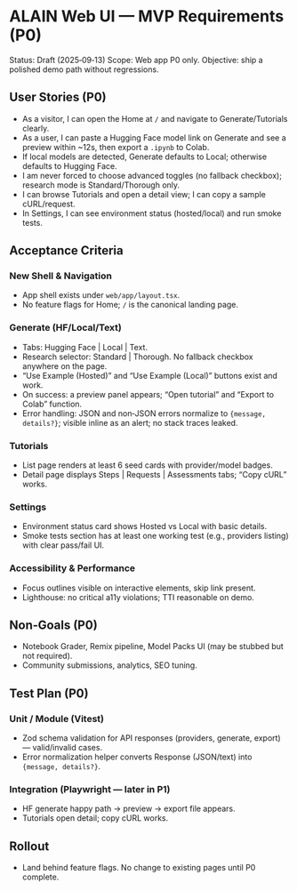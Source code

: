 # ALAIN Web UI — MVP Requirements (P0)

Status: Draft (2025‑09‑13)
Scope: Web app P0 only. Objective: ship a polished demo path without regressions.

## User Stories (P0)
- As a visitor, I can open the Home at `/` and navigate to Generate/Tutorials clearly.
- As a user, I can paste a Hugging Face model link on Generate and see a preview within ~12s, then export a `.ipynb` to Colab.
- If local models are detected, Generate defaults to Local; otherwise defaults to Hugging Face.
- I am never forced to choose advanced toggles (no fallback checkbox); research mode is Standard/Thorough only.
- I can browse Tutorials and open a detail view; I can copy a sample cURL/request.
- In Settings, I can see environment status (hosted/local) and run smoke tests.

## Acceptance Criteria

### New Shell & Navigation
- App shell exists under `web/app/layout.tsx`.
- No feature flags for Home; `/` is the canonical landing page.

### Generate (HF/Local/Text)
- Tabs: Hugging Face | Local | Text.
- Research selector: Standard | Thorough. No fallback checkbox anywhere on the page.
- “Use Example (Hosted)” and “Use Example (Local)” buttons exist and work.
- On success: a preview panel appears; “Open tutorial” and “Export to Colab” function.
- Error handling: JSON and non‑JSON errors normalize to `{message, details?}`; visible inline as an alert; no stack traces leaked.

### Tutorials
- List page renders at least 6 seed cards with provider/model badges.
- Detail page displays Steps | Requests | Assessments tabs; “Copy cURL” works.

### Settings
- Environment status card shows Hosted vs Local with basic details.
- Smoke tests section has at least one working test (e.g., providers listing) with clear pass/fail UI.

### Accessibility & Performance
- Focus outlines visible on interactive elements, skip link present.
- Lighthouse: no critical a11y violations; TTI reasonable on demo.

## Non‑Goals (P0)
- Notebook Grader, Remix pipeline, Model Packs UI (may be stubbed but not required).
- Community submissions, analytics, SEO tuning.

## Test Plan (P0)

### Unit / Module (Vitest)
- Zod schema validation for API responses (providers, generate, export) — valid/invalid cases.
- Error normalization helper converts Response (JSON/text) into `{message, details?}`.

### Integration (Playwright — later in P1)
- HF generate happy path → preview → export file appears.
- Tutorials open detail; copy cURL works.

## Rollout
- Land behind feature flags. No change to existing pages until P0 complete.
